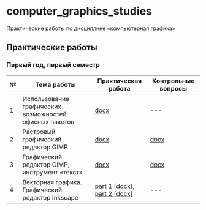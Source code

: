 # computer_graphics_studies

Практические работы по дисциплине «компьютерная графика»

## Практические работы

### Первый год, первый семестр

| № | Тема работы | Практическая работа | Контрольные вопросы |
|---|-------------|----------------------| ---------------------- |
| 1 | Использование графических возможностей офисных пакетов | [docx](practical_works/year_1/semester_1/practice_1/task.docx) | --- |
| 2 | Растровый графический редактор GIMP | [docx](practical_works/year_1/semester_1/practice_2/task.docx) | [docx](practical_works/year_1/semester_1/practice_2/questions.docx) |
| 3 | Графический редактор GIMP, инструмент «текст» | [docx](practical_works/year_1/semester_1/practice_3/task.docx) | [docx](practical_works/year_1/semester_1/practice_3/questions.docx) |
| 4 | Векторная графика. Графический редактор Inkscape | [part 1 [docx]](practical_works/year_1/semester_1/practice_4/task_1.docx), [part 2 [docx]](practical_works/year_1/semester_1/practice_4/task_2.docx) | --- |
